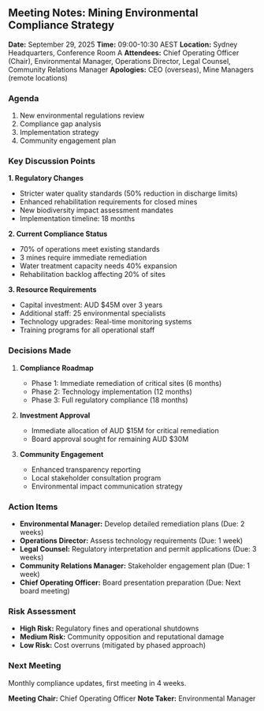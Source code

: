 ## Meeting Notes: Mining Environmental Compliance Strategy

**Date:** September 29, 2025
**Time:** 09:00-10:30 AEST
**Location:** Sydney Headquarters, Conference Room A
**Attendees:** Chief Operating Officer (Chair), Environmental Manager, Operations Director, Legal Counsel, Community Relations Manager
**Apologies:** CEO (overseas), Mine Managers (remote locations)

### Agenda
1. New environmental regulations review
2. Compliance gap analysis
3. Implementation strategy
4. Community engagement plan

### Key Discussion Points

**1. Regulatory Changes**
- Stricter water quality standards (50% reduction in discharge limits)
- Enhanced rehabilitation requirements for closed mines
- New biodiversity impact assessment mandates
- Implementation timeline: 18 months

**2. Current Compliance Status**
- 70% of operations meet existing standards
- 3 mines require immediate remediation
- Water treatment capacity needs 40% expansion
- Rehabilitation backlog affecting 20% of sites

**3. Resource Requirements**
- Capital investment: AUD $45M over 3 years
- Additional staff: 25 environmental specialists
- Technology upgrades: Real-time monitoring systems
- Training programs for all operational staff

### Decisions Made
1. **Compliance Roadmap**
   - Phase 1: Immediate remediation of critical sites (6 months)
   - Phase 2: Technology implementation (12 months)
   - Phase 3: Full regulatory compliance (18 months)

2. **Investment Approval**
   - Immediate allocation of AUD $15M for critical remediation
   - Board approval sought for remaining AUD $30M

3. **Community Engagement**
   - Enhanced transparency reporting
   - Local stakeholder consultation program
   - Environmental impact communication strategy

### Action Items
- **Environmental Manager:** Develop detailed remediation plans (Due: 2 weeks)
- **Operations Director:** Assess technology requirements (Due: 1 week)
- **Legal Counsel:** Regulatory interpretation and permit applications (Due: 3 weeks)
- **Community Relations Manager:** Stakeholder engagement plan (Due: 1 week)
- **Chief Operating Officer:** Board presentation preparation (Due: Next board meeting)

### Risk Assessment
- **High Risk:** Regulatory fines and operational shutdowns
- **Medium Risk:** Community opposition and reputational damage
- **Low Risk:** Cost overruns (mitigated by phased approach)

### Next Meeting
Monthly compliance updates, first meeting in 4 weeks.

**Meeting Chair:** Chief Operating Officer
**Note Taker:** Environmental Manager
